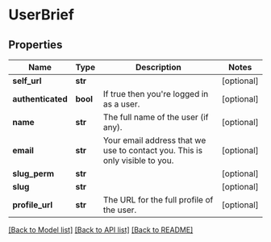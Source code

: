 # UserBrief

## Properties
Name | Type | Description | Notes
------------ | ------------- | ------------- | -------------
**self_url** | **str** |  | [optional] 
**authenticated** | **bool** | If true then you&#39;re logged in as a user. | [optional] 
**name** | **str** | The full name of the user (if any). | [optional] 
**email** | **str** | Your email address that we use to contact you. This is only visible to you. | [optional] 
**slug_perm** | **str** |  | [optional] 
**slug** | **str** |  | [optional] 
**profile_url** | **str** | The URL for the full profile of the user. | [optional] 

[[Back to Model list]](../README.md#documentation-for-models) [[Back to API list]](../README.md#documentation-for-api-endpoints) [[Back to README]](../README.md)


